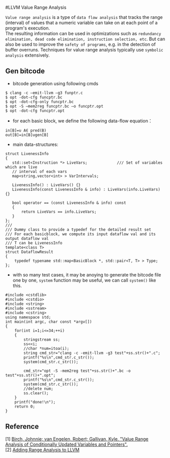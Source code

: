 #LLVM Value Range Analysis

`Value range analysis` is a type of `data flow analysis` that tracks the range (interval) of values that a numeric variable can take on at each point of a program's execution. <br>
The resulting information can be used in optimizations such as `redundancy elimination, dead code elimination, instruction selection, etc`. But can also be used to improve the `safety of programs`, e.g. in the detection of buffer overruns. 
Techniques for value range analysis typically use `symbolic analysis` extensively.

## Gen bitcode
- bitcode generation using following cmds
```
$ clang -c –emit-llvm –g3 funptr.c
$ opt -dot-cfg funcptr.bc
$ opt -dot-cfg-only funcptr.bc
$ opt -S –mem2reg funcptr.bc –o funcptr.opt
$ opt -dot-cfg funcptr.opt
```

- for each basic block, we define the following data-flow equation：
```
in[B]=∪ A∈ pred(B)
out[B]=in[B]∪gen[B]
```
- main data-structures:
```
struct LivenessInfo 
{
   std::set<Instruction *> LiveVars;             /// Set of variables which are live
   // interval of each vars
   map<string,vector<int> > VarIntervals;

   LivenessInfo() : LiveVars() {}
   LivenessInfo(const LivenessInfo & info) : LiveVars(info.LiveVars) {}
  
   bool operator == (const LivenessInfo & info) const 
   {
       return LiveVars == info.LiveVars;
   }
};
///
/// Dummy class to provide a typedef for the detailed result set
/// For each basicblock, we compute its input dataflow val and its output dataflow val
/// T can be LivenessInfo
template<class T>
struct DataflowResult 
{
    typedef typename std::map<BasicBlock *, std::pair<T, T> > Type;
};

```

- with so many test cases, it may be anoying to generate the bitcode file one by one, `system` function may be useful, we can call `system()` like this.

```
#include <cstdlib>
#include <cstdio>
#include <string>
#include <sstream>
#include <cstring>
using namespace std;
int main(int argc, char const *argv[])
{
	for(int i=1;i<=34;++i)
	{
		stringstream ss;
		ss<<i;
		//char *num=itoa(i);
		string cmd_str="clang -c -emit-llvm -g3 test"+ss.str()+".c";
		printf("%s\n",cmd_str.c_str());
		system(cmd_str.c_str());

		cmd_str="opt -S -mem2reg test"+ss.str()+".bc -o test"+ss.str()+".opt";
		printf("%s\n",cmd_str.c_str());
		system(cmd_str.c_str());
		//delete num;
		ss.clear();
	}
	printf("done!\n");
	return 0;
}
```

## Reference
[1] [Birch, Johnnie; van Engelen, Robert; Gallivan, Kyle. "Value Range Analysis of Conditionally Updated Variables and Pointers".](http://www.cs.fsu.edu/~engelen/cpcpaper.pdf)<br>
[2] [Adding Range Analysis to LLVM](http://llvm.1065342.n5.nabble.com/Range-Analysis-GSoC-2011-Proposal-td40546.html)<br>
